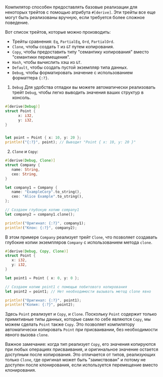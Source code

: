 Компилятор способен предоставлять базовые реализации для некоторых трейтов с помощью атрибута `#[derive]`. Эти трейты все еще могут быть реализованы вручную, если требуется более сложное поведение.

Вот список трейтов, которые можно производить:

- Трейты сравнения: `Eq`, `PartialEq`, `Ord`, `PartialOrd`.
- `Clone`, чтобы создать `T` из `&T` путем копирования.
- `Copy`, чтобы предоставить типу "семантику копирования" вместо "семантики перемещения".
- `Hash`, чтобы вычислить хэш из `&T`.
- `Default`, чтобы создать пустой экземпляр типа данных.
- `Debug`, чтобы форматировать значение с использованием форматтера `{:?}`.

1. `Debug`
Для удобства отладки вы можете автоматически реализовать трейт `Debug`, чтобы легко выводить значения ваших структур в консоль.
```rust
#[derive(Debug)]
struct Point {
      x: i32,
      y: i32,
}


let point = Point { x: 10, y: 20 };
println!("{:?}", point); // Выводит "Point { x: 10, y: 20 }"
```

2. `Clone` и `Copy`:
```rust
#[derive(Debug, Clone)]
struct Company {
   name: String,
   ceo: String,
}

let company1 = Company {
   name: "ExampleCorp".to_string(),
   ceo: "Alice Example".to_string(),
};

// Создаем глубокую копию company1
let company2 = company1.clone();

println!("Оригинал: {:?}", company1);
println!("Клон: {:?}", company2);
```

В этом примере `Company` реализует трейт `Clone`, что позволяет создавать глубокие копии экземпляров `Company` с использованием метода `clone`.

```rust
#[derive(Debug, Copy, Clone)]
struct Point {
   x: i32,
   y: i32,
}

let point1 = Point { x: 0, y: 0 };

// Создаем копию point1 с помощью побитового копирования
let point2 = point1; // Нет необходимости вызывать метод clone явно

println!("Оригинал: {:?}", point1);
println!("Копия: {:?}", point2);
```

Здесь `Point` реализует и `Copy`, и `Clone`. Поскольку `Point` содержит только примитивные типы данных, которые сами по себе являются `Copy`, мы можем сделать `Point` также `Copy`. Это позволяет компилятору автоматически копировать `Point` при присваивании, без необходимости явного вызова `clone`.

Важное замечание: когда тип реализует `Copy`, его значения копируются при любых операциях присваивания, и оригинальное значение остается доступным после копирования. Это отличается от типов, реализующих только `Clone`, где оригинал может быть "заимствован" и потому не доступен после клонирования, если используется перемещение вместо клонирования.